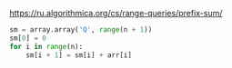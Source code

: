 

https://ru.algorithmica.org/cs/range-queries/prefix-sum/


```python
sm = array.array('Q', range(n + 1))  
sm[0] = 0  
for i in range(n):  
    sm[i + 1] = sm[i] + arr[i]

```